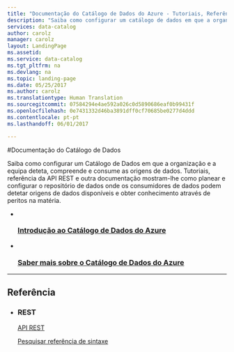 ```yaml
---
title: "Documentação do Catálogo de Dados do Azure - Tutoriais, Referência da API | Microsoft Docs"
description: "Saiba como configurar um catálogo de dados em que a organização pode localizar, compreender e consumir origens de dados. Tutoriais, referência de API e outra documentação."
services: data-catalog
author: carolz
manager: carolz
layout: LandingPage
ms.assetid: 
ms.service: data-catalog
ms.tgt_pltfrm: na
ms.devlang: na
ms.topic: landing-page
ms.date: 05/25/2017
ms.author: carolz
ms.translationtype: Human Translation
ms.sourcegitcommit: 07584294e4ae592a026c0d5890686eaf0b99431f
ms.openlocfilehash: 0e7431332d46ba3891dff0cf70685be0277d4ddd
ms.contentlocale: pt-pt
ms.lasthandoff: 06/01/2017

---
```

#<a name="data-catalog-documentation"></a>Documentação do Catálogo de Dados

Saiba como configurar um Catálogo de Dados em que a organização e a equipa deteta, compreende e consume as origens de dados. Tutoriais, referência da API REST e outra documentação mostram-lhe como planear e configurar o repositório de dados onde os consumidores de dados podem detetar origens de dados disponíveis e obter conhecimento através de peritos na matéria.

<ul class="panelContent cardsFTitle">
    <li>
        <a href="/azure/data-catalog/data-catalog-get-started">
        <div class="cardSize">
            <div class="cardPadding">
                <div class="card">
                    <div class="cardImageOuter">
                        <div class="cardImage">
                            <img src="media/index/data-catalog.svg" alt="" />
                        </div>
                    </div>
                    <div class="cardText">
                        <h3>Introdução ao Catálogo de Dados do Azure</h3>
                    </div>
                </div>
            </div>
        </div>
        </a>
    </li>
    <li>
        <a href="/azure/data-catalog/data-catalog-what-is-data-catalog">
        <div class="cardSize">
            <div class="cardPadding">
                <div class="card">
                    <div class="cardImageOuter">
                        <div class="cardImage">
                            <img src="media/index/get-started.svg" alt="" />
                        </div>
                    </div>
                    <div class="cardText">
                        <h3>Saber mais sobre o Catálogo de Dados do Azure</h3>
                    </div>
                </div>
            </div>
        </div>
        </a>
    </li>
</ul>

---
 
<h2>Referência</h2>
<ul class="panelContent cardsW">
    <li>
        <div class="cardSize">
            <div class="cardPadding">
                <div class="card">
                    <div class="cardText">
                        <h3>REST</h3>
                        <p><a href="/rest/api/datacatalog/">API REST</a></p>
                        <p><a href="/rest/api/datacatalog/data-catalog-search-syntax-reference">Pesquisar referência de sintaxe</a></p>
                    </div>
                </div>
            </div>
        </div>
    </li>
</ul>



